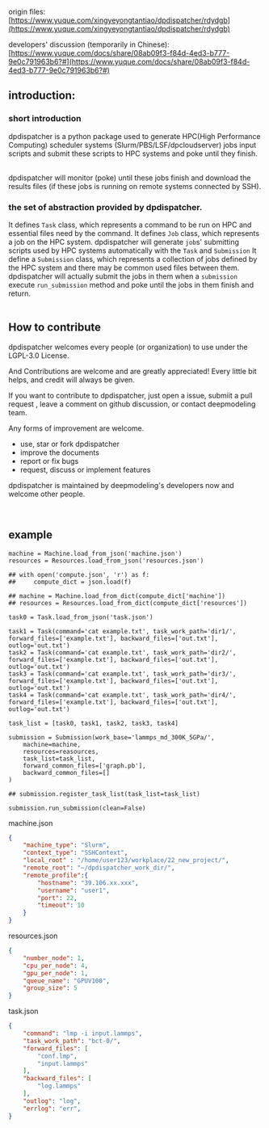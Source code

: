origin files:
[https://www.yuque.com/xingyeyongtantiao/dpdispatcher/rdydgb](https://www.yuque.com/xingyeyongtantiao/dpdispatcher/rdydgb)
​

developers' discussion (temporarily in Chinese):
[https://www.yuque.com/docs/share/08ab09f3-f84d-4ed3-b777-9e0c791963b6?#](https://www.yuque.com/docs/share/08ab09f3-f84d-4ed3-b777-9e0c791963b6?#)


## introduction:
### short introduction
dpdispatcher is a python package used to generate HPC(High Performance Computing) scheduler systems (Slurm/PBS/LSF/dpcloudserver) jobs input scripts and submit these  scripts to HPC systems and poke until they finish.  
​

dpdispatcher will monitor (poke) until these jobs finish and download the results files (if these jobs is running on remote systems connected by SSH). 


### the set of abstraction provided by dpdispatcher.
It defines `Task` class, which represents a command to be run on HPC and essential files need by the command.
It defines `Job` class, which represents a job on the HPC system. dpdispatcher will generate `job`s' submitting scripts used by HPC systems automatically with the `Task` and `Submission`
It define a `Submission` class, which represents a collection of jobs defined by the HPC system and there may be common used files between them. dpdispatcher will actually submit the jobs in them when a `submission` execute `run_submission` method and poke until the jobs in them finish and return.  
​

## How to contribute 
dpdispatcher welcomes every people (or organization) to use under the LGPL-3.0 License.


And Contributions are welcome and are greatly appreciated! Every little bit helps, and credit will always be given.
​

If you want to contribute to dpdispatcher, just open a issue, submiit a pull request , leave a comment on github discussion, or contact deepmodeling team. 
​

Any forms of improvement are welcome.

- use, star or fork dpdispatcher
- improve the documents
- report or fix bugs
- request, discuss or implement features



dpdispatcher is maintained by deepmodeling's developers now and welcome other people.


​

## example


```python3
machine = Machine.load_from_json('machine.json')
resources = Resources.load_from_json('resources.json')

## with open('compute.json', 'r') as f:
##     compute_dict = json.load(f)

## machine = Machine.load_from_dict(compute_dict['machine'])
## resources = Resources.load_from_dict(compute_dict['resources'])

task0 = Task.load_from_json('task.json')

task1 = Task(command='cat example.txt', task_work_path='dir1/', forward_files=['example.txt'], backward_files=['out.txt'], outlog='out.txt')
task2 = Task(command='cat example.txt', task_work_path='dir2/', forward_files=['example.txt'], backward_files=['out.txt'], outlog='out.txt')
task3 = Task(command='cat example.txt', task_work_path='dir3/', forward_files=['example.txt'], backward_files=['out.txt'], outlog='out.txt')
task4 = Task(command='cat example.txt', task_work_path='dir4/', forward_files=['example.txt'], backward_files=['out.txt'], outlog='out.txt')

task_list = [task0, task1, task2, task3, task4]

submission = Submission(work_base='lammps_md_300K_5GPa/',
    machine=machine, 
    resources=reasources,
    task_list=task_list,
    forward_common_files=['graph.pb'], 
    backward_common_files=[]
)

## submission.register_task_list(task_list=task_list)

submission.run_submission(clean=False)
```

machine.json
```json
{
    "machine_type": "Slurm",
    "context_type": "SSHContext",
    "local_root" : "/home/user123/workplace/22_new_project/",
    "remote_root": "~/dpdispatcher_work_dir/",
    "remote_profile":{
        "hostname": "39.106.xx.xxx",
        "username": "user1",
        "port": 22,
        "timeout": 10
    }
}
```

resources.json
```json
{
    "number_node": 1,
    "cpu_per_node": 4,
    "gpu_per_node": 1,
    "queue_name": "GPUV100",
    "group_size": 5
}
```

task.json
```json
{
    "command": "lmp -i input.lammps",
    "task_work_path": "bct-0/",
    "forward_files": [
        "conf.lmp",
        "input.lammps"
    ],
    "backward_files": [
        "log.lammps"
    ],
    "outlog": "log",
    "errlog": "err",
}
```
